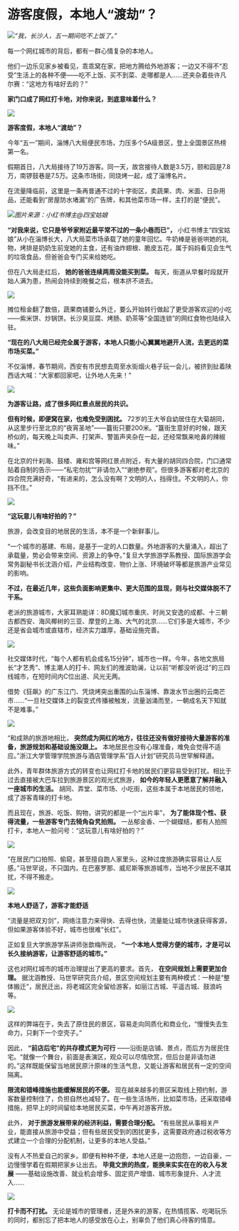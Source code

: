 # 游客度假，本地人“渡劫”？

![](https://inews.gtimg.com/om_bt/O3hyPo6HHq3LZKer83_QqhkX3Dp8yjwaKZH23xTqvEQ_0AA/1000)_“我，长沙人，五一期间吃不上饭了。”_

每一个网红城市的背后，都有一群心情复杂的本地人。

他们一边乐见家乡被看见，乖乖窝在家，把地方腾给外地游客；一边又不得不“忍受”生活上的各种不便——吃不上饭、买不到菜、走哪都是人……还夹杂着些许凡尔赛：“这地方有啥好去的？”

**家门口成了网红打卡地，对你来说，到底意味着什么？**

![](https://inews.gtimg.com/om_bt/ODHQccsy6LscNDJ3hAZa5viMjnBaAAADOzujbTZQyRR-0AA/1000)

**游客度假，本地人“渡劫”？**

今年“五一”期间，淄博八大局便民市场，力压多个5A级景区，登上全国景区热榜第一名。

假期首日，八大局接待了19万游客。同一天，故宫接待人数是3.5万，颐和园是7.8万，南锣鼓巷是7.5万。这条市场街，同烧烤一起，成了淄博名片。

在流量降临前，这里是一条再普通不过的十字街区，卖蔬果、肉、米面、日杂用品，还能看到“房屋防水堵漏”的广告牌，和其他菜市场一样，主打的是“便民”。

![](https://inews.gtimg.com/om_bt/OM95AHBpMUDUsFang3GT_syOZ872Vnj4RrpEk8yJpQGu8AA/1000)_图片来源：小红书博主@四宝姑娘_

**“对我来说，它只是爷爷家附近最平常不过的一条小巷而已”，**
小红书博主“四宝姑娘”从小在淄博长大，八大局菜市场承载了她的童年回忆。牛奶棒是爸爸哄她的礼物，烤排是奶奶生前宠她的主食，还有油炸翅根、脆皮五花，属于妈妈看见会生气的垃圾食品，但爸爸会专门买来给她吃。

但在八大局走红后， **她的爸爸连续两周没能买到菜。** 每天，街道从早餐时段就开始人满为患，热闹会持续到晚餐之后，根本挤不进去。

![](https://inews.gtimg.com/om_bt/ON6zlDnIKjCqctLpqhacW7x8UBX1wmMchtk-l0K2cu36MAA/1000)

摊位租金翻了数倍，蔬果商铺要么外迁，要么开始转行做起了更受游客欢迎的小吃——紫米饼、炒锅饼。长沙臭豆腐、烤肠、奶茶等“全国连锁”的网红食物也陆续入驻。

**“现在的八大局已经完全属于游客，本地人只能小心翼翼地避开人流，去更远的菜市场买菜。”**

不仅淄博，春节期间，西安有市民想去周至水街烟火巷子玩一会儿，被挤到扯着陕西话大喊：“大家都回家吧，让外地人先来！”

![](https://inews.gtimg.com/om_bt/OHCjyNnziuu3VZdcPOYOyeaaBsNLJhXdmf4aZThd_WnX4AA/1000)

**为游客让路，成了很多网红景点居民的共识。**

**但有时候，即便窝在家，也难免受到困扰。**
72岁的王大爷自幼居住在大菊胡同，从这里步行至北京的“夜宵圣地”——簋街只要200米。“簋街生意好的时候，跟天桥似的，每天晚上叫卖声、打架声、警笛声夹杂在一起，还经常飘来呛鼻的辣椒味。”

在北京的什刹海、鼓楼、雍和宫等网红景点附近，有大量的胡同四合院，门口通常贴着自制的告示——“私宅勿扰”“非请勿入”“谢绝参观”。但很多游客都对老北京的四合院充满好奇，“有进来的，怎么没有啊？文明的人，挡得住。不文明的人，你挡不住。”

![](https://inews.gtimg.com/om_bt/ORft2NyFkEr5CBb5_MXJb68MxBv_Dj5MpNqIbeOjaEjhcAA/1000)

**“这玩意儿有啥好拍的？”**

旅游，会改变目的地居民的生活，本不是一个新鲜事儿。

“一个城市的基建、布局，是基于一定的人口数量。外地游客的大量涌入，超出了承载量，势必会带来空间、资源上的争夺。”复旦大学旅游学系教授、国际旅游学会常务副秘书长沈涵介绍，产业结构改变、物价上涨、环境破坏等都是旅游产业常见的影响。

**不过，在最近几年，这些负面影响更集中、更大范围的显现，则与社交媒体脱不了干系。**

老派的旅游城市，大家耳熟能详：8D魔幻城市重庆、时尚又安逸的成都、十三朝古都西安、海风椰树的三亚、摩登的上海、大气的北京……它们多是大城市，不少还是省会城市或直辖市，经济实力雄厚，基础设施完善。

![](https://inews.gtimg.com/om_bt/OeDHUGgvmmvAvFiwp0Jdi3cEhKOzymvfjDujft0TbQLFcAA/1000)

社交媒体时代，“每个人都有机会成名15分钟”，城市也一样。今年，各地文旅局长“才艺秀”、博主潮人的打卡、网友们的推波助澜，让以前“听都没听说过”的三四线城市，在短时间内C位出道、风光无两。

借势《狂飙》的广东江门、凭烧烤突出重围的山东淄博、靠泼水节出圈的云南芒市……“一旦社交媒体上的裂变式传播被触发，流量汹涌而至，一朝成名天下知就不是难事。”

![](https://inews.gtimg.com/om_bt/OlI1eeNJHKiLWHPPByzprrxKxADEGfaqGNG8jsO2trCPgAA/1000)

“和成熟的旅游地相比， **突然成为网红的地方，往往还没有做好接待大量游客的准备，旅游规划和基础设施没跟上。**
本地居民也没有心理准备，难免会觉得不适应。”浙江大学管理学院旅游与酒店管理学系“百人计划”研究员马世罕解释道。

此外，青年群体旅游方式的转变也让网红打卡地的居民们更容易受到打扰。相比于过去直接被大巴车拉到旅游景区的观光式旅游，
**如今的年轻人更愿意了解并融入一座城市的生活。** 胡同、弄堂、菜市场、小吃街，这些本属于本地居民的领地，成了游客青睐的打卡地。

而且现在，旅游、吃饭、购物，讲究的都是一个“出片率”， **为了能体现个性、获得流量，一些游客专门去犄角旮旯拍照。**
一丛郁金香、一个蝴蝶结，都有人拍照打卡，本地人一脸问号：“这玩意儿有啥好拍的？”

![](https://inews.gtimg.com/om_bt/OBsXLZzgzjX9IE_XYIiLqZeDVUohDnVej8o1SaEpAnaGYAA/1000)

“在居民门口拍照、偷窥，甚至擅自跑人家里头，这种过度旅游确实容易让人反感。”马世罕说，不只国内，在巴塞罗那、威尼斯等旅游城市，当地不少居民不堪其扰，不得不搬走。

![](https://inews.gtimg.com/om_bt/Omyb_utJJgRJAzendBJdQ66FDgw66OSCd_L7ISuLQPfKMAA/1000)

**本地人舒适了，游客才能舒适**

“流量是把双刃剑”，网络注意力来得快、去得也快，流量能让城市快速获得客源，但如果游客体验不好，城市也很难“长红”。

正如复旦大学旅游学系讲师张歆梅所说， **“一个本地人觉得方便的城市，才是可以长久接纳游客，让游客舒适的城市。”**

这也对网红城市的城市治理提出了更高的要求。首先， **在空间规划上需要更加合理。**
据沈涵教授、马世罕研究员介绍，景区空间规划主要有两种模式：一种是“整体搬迁”，居民迁出，将老城区完全留给游客，如丽江古城、平遥古城、鼓浪屿等。

![](https://inews.gtimg.com/om_bt/OtItBjG-q2xSqEZnwSGeeP7PxkIdLoT0Vj0f914vkCwxkAA/1000)

这样的弊端在于，失去了原住民的景区，容易走向同质化和商业化，“慢慢失去生命力，只剩下一个空壳子。”

因此， **“前店后宅”的共存模式更为可行**
——沿街是店铺、景点，而后方为居民住宅。“就像一个舞台，前面是表演区，观众可以尽情欣赏，但后台是非请勿进的。”这样既能保留当地居民原汁原味的生活气息，又能让游客和居民有一定的空间隔离。

**限流和错峰措施也能缓解居民的不便。**
现在越来越多的景区采取线上预约制，游客数量控制住了，负担自然也减轻了。在一些生活场所，比如菜市场，还采取错峰措施，把早上的时间留给本地居民买菜，中午再对游客开放。

此外， **对于旅游发展带来的经济利益，需要合理分配。**
“有些居民从事相关产业，能直接从旅游中受益；但有些居民受到的困扰更多，这需要政府通过税收等方式建立一个合理的分配机制，让更多的本地人受益。”

没有人不热爱自己的家乡。即便有种种不便，本地人还是一边抱怨，一边自豪，一边慢慢学着在假期把家乡让出去。 **毕竟文旅的热度，能换来实实在在的收入与发展**
——基础设施改善、就业机会增多、固定资产增值、城市形象提升、人才流入……

![](https://inews.gtimg.com/om_bt/OKTa6ZGS9qeZAJeVk9sjUdO4qUefU2-1Xknf7SMoOAhWQAA/1000)

**打卡而不打扰。** 无论是城市的管理者，还是外来的游客，在热情揽客、吃喝玩乐的同时，都别忘了把本地人的感受放在心上，别辜负了他们真心待客的情意。

